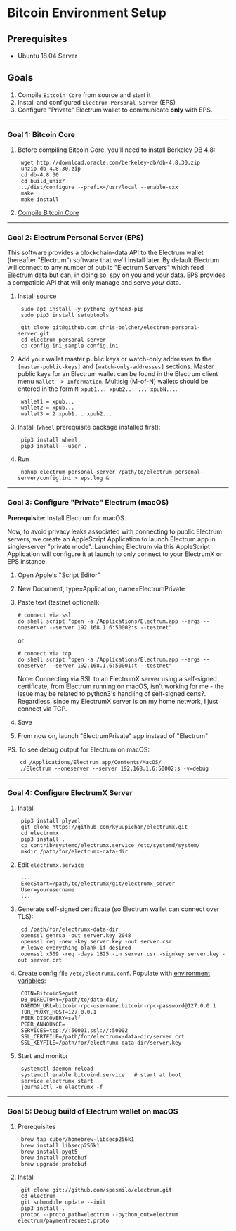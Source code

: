 # Bitcoin Environment Setup

## Prerequisites

* Ubuntu 18.04 Server

## Goals

1. Compile `Bitcoin Core` from source and start it
2. Install and configured `Electrum Personal Server` (EPS)
3. Configure "Private" Electrum wallet to communicate **only** with EPS.


-----

### Goal 1: Bitcoin Core

1. Before compiling Bitcoin Core, you'll need to install Berkeley DB 4.8:

        wget http://download.oracle.com/berkeley-db/db-4.8.30.zip
        unzip db-4.8.30.zip
        cd db-4.8.30
        cd build_unix/
        ../dist/configure --prefix=/usr/local --enable-cxx
        make
        make install
    
2. [Compile Bitcoin Core](https://bitzuma.com/posts/compile-bitcoin-core-from-source-on-ubuntu/)



-----


### Goal 2: Electrum Personal Server (EPS)

This software provides a blockchain-data API to the Electrum wallet (hereafter "Electrum") software that we'll install later. By default Electrum will connect to any number of public "Electrum Servers" which feed Electrum data but can, in doing so, spy on you and your data. EPS provides a compatible API that will only manage and serve *your* data.

1. Install [source](https://stadicus.github.io/RaspiBolt/raspibolt_64_electrum.html)

        sudo apt install -y python3 python3-pip
        sudo pip3 install setuptools
    
        git clone git@github.com:chris-belcher/electrum-personal-server.git
        cd electrum-personal-server
        cp config.ini_sample config.ini

2. Add your wallet master public keys or watch-only addresses to the `[master-public-keys]` and `[watch-only-addresses]` sections. Master public keys for an Electrum wallet can be found in the Electrum client menu `Wallet -> Information`. Multisig (M-of-N) wallets should be entered in the form `M xpub1... xpub2... ... xpubN...`.

        wallet1 = xpub...
        wallet2 = xpub...
        wallet3 = 2 xpub1... xpub2...

3. Install (`wheel` prerequisite package installed first):

        pip3 install wheel
        pip3 install --user .

4. Run

        nohup electrum-personal-server /path/to/electrum-personal-server/config.ini > eps.log &


-----

### Goal 3: Configure "Private" Electrum (macOS)

**Prerequisite**: Install Electrum for macOS.

Now, to avoid privacy leaks associated with connecting to public Electrum servers, we create an AppleScript Application to launch Electrum.app in single-server "private mode". Launching Electrum via this AppleScript Application will configure it at launch to only connect to your ElectrumX or EPS instance.

1. Open Apple's "Script Editor"
2. New Document, type=Application, name=ElectrumPrivate
3. Paste text (testnet optional):
       
       # connect via ssl
       do shell script "open -a /Applications/Electrum.app --args --oneserver --server 192.168.1.6:50002:s --testnet"
   
   or
        
       # connect via tcp
       do shell script "open -a /Applications/Electrum.app --args --oneserver --server 192.168.1.6:50001:t --testnet"
   
   Note: Connecting via SSL to an ElectrumX server using a self-signed certificate, from Electrum running on macOS, isn't working for me - the issue may be related to python3's handling of self-signed certs?. Regardless, since my ElectrumX server is on my home network, I just connect via TCP.

4. Save
5. From now on, launch "ElectrumPrivate" app instead of "Electrum"

PS. To see debug output for Electrum on macOS:

        cd /Applications/Electrum.app/Contents/MacOS/
        ./Electrum --oneserver --server 192.168.1.6:50002:s -v=debug


-----

### Goal 4: Configure ElectrumX Server

1. Install

        pip3 install plyvel
        git clone https://github.com/kyuupichan/electrumx.git
        cd electrumx
        pip3 install .
        cp contrib/systemd/electrumx.service /etc/systemd/system/
        mkdir /path/for/electrumx-data-dir

2. Edit `electrumx.service`

        ...
        ExecStart=/path/to/electrumx/git/electrumx_server
        User=yourusername
        ...

3. Generate self-signed certificate (so Electrum wallet can connect over TLS):

        cd /path/for/electrumx-data-dir
        openssl genrsa -out server.key 2048
        openssl req -new -key server.key -out server.csr
        # leave everything blank if desired
        openssl x509 -req -days 1825 -in server.csr -signkey server.key -out server.crt
        
4. Create config file `/etc/electrumx.conf`. Populate with [environment variables](https://electrumx.readthedocs.io/en/latest/environment.html):

        COIN=BitcoinSegwit
        DB_DIRECTORY=/path/to/data-dir/
        DAEMON_URL=bitcoin-rpc-username:bitcoin-rpc-password@127.0.0.1
        TOR_PROXY_HOST=127.0.0.1
        PEER_DISCOVERY=self
        PEER_ANNOUNCE=
        SERVICES=tcp://:50001,ssl://:50002
        SSL_CERTFILE=/path/for/electrumx-data-dir/server.crt
        SSL_KEYFILE=/path/for/electrumx-data-dir/server.key
        
5. Start and monitor

        systemctl daemon-reload
        systemctl enable bitcoind.service   # start at boot
        service electrumx start
        journalctl -u electrumx -f
        

-----

### Goal 5: Debug build of Electrum wallet on macOS

1. Prerequisites

        brew tap cuber/homebrew-libsecp256k1
        brew install libsecp256k1
        brew install pyqt5
        brew install protobuf
        brew upgrade protobuf

2. Install

        git clone git://github.com/spesmilo/electrum.git
        cd electrum
        git submodule update --init
        pip3 install .
        protoc --proto_path=electrum --python_out=electrum electrum/paymentrequest.proto
